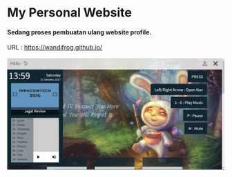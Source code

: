 # My Personal Website
#### Sedang proses pembuatan ulang website profile.
URL : 
https://wandifrog.github.io/ <br/><br/>
![Alt text](file/ss.png)
